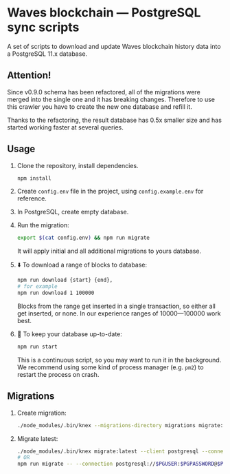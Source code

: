 # Waves blockchain — PostgreSQL sync scripts

A set of scripts to download and update Waves blockchain history data into a PostgreSQL 11.x database.

## Attention!

Since v0.9.0 schema has been refactored, all of the migrations were merged into the single one and it has breaking changes. Therefore to use this crawler you have to create the new one database and refill it.

Thanks to the refactoring, the result database has 0.5x smaller size and has started working faster at several queries.
## Usage

1. Clone the repository, install dependencies.
   ```bash
   npm install
   ```

2. Create `config.env` file in the project, using `config.example.env` for reference.

3. In PostgreSQL, create empty database. 

4. Run the migration:
   ```bash
   export $(cat config.env) && npm run migrate
   ```
   It will apply initial and all additional migrations to yours database.

5. ⬇️ To download a range of blocks to database:

   ```bash
   npm run download {start} {end},
   # for example
   npm run download 1 100000
   ```

   Blocks from the range get inserted in a single transaction, so either all get inserted, or none. In our experience ranges of 10000—100000 work best.

6. 🔄 To keep your database up-to-date:
   ```bash
   npm run start
   ```
   This is a continuous script, so you may want to run it in the background. We recommend using some kind of process manager (e.g. `pm2`) to restart the process on crash.

## Migrations

1. Create migration:
   ```bash
   ./node_modules/.bin/knex --migrations-directory migrations migrate:make $MIGRATION_NAME
   ```
2. Migrate latest:
   ```bash
   ./node_modules/.bin/knex migrate:latest --client postgresql --connection postgresql://$PGUSER:$PGPASSWORD@$PGHOST:$PGPORT/$PGDATABASE --migrations-directory migrations
   # OR
   npm run migrate -- --connection postgresql://$PGUSER:$PGPASSWORD@$PGHOST:$PGPORT/$PGDATABASE
   ```
